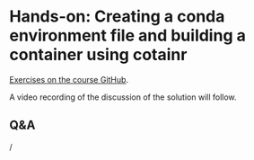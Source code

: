 # Hands-on: Creating a conda environment file and building a container using cotainr

<!--
[Exercises on the course GitHub](https://github.com/Lumi-supercomputer/Getting_Started_with_AI_workshop/tree/ai-20250204/06_Bulding_containers_from_conda_pip_environments).
-->
[Exercises on the course GitHub](https://github.com/Lumi-supercomputer/Getting_Started_with_AI_workshop/tree/main/06_Bulding_containers_from_conda_pip_environments).

A video recording of the discussion of the solution will follow.

<!--
<video src="https://462000265.lumidata.eu/ai-20250204/recordings/E06_BuildingContainers.mp4" controls="controls"></video>
-->


## Q&A

/
